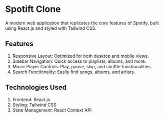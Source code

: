 # Spotift Clone

A modern web application that replicates the core features of Spotify, built using React.js and styled with Tailwind CSS.

## Features
1. Responsive Layout: Optimized for both desktop and mobile views.
2. Sidebar Navigation: Quick access to playlists, albums, and more.
3. Music Player Controls: Play, pause, skip, and shuffle functionalities.
4. Search Functionality: Easily find songs, albums, and artists.

## Technologies Used
1. Frontend: React.js
2. Styling: Tailwind CSS
3. State Management: React Context API
